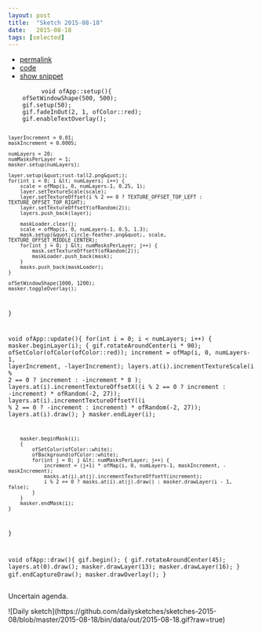 ```yaml
---
layout: post
title:  "Sketch 2015-08-18"
date:   2015-08-18
tags: [selected]
---
```

<div class="code">
    <ul>
		<li><a href="{% post_url 2015-08-18-sketch %}">permalink</a></li>
		<li><a href="https://github.com/dailysketches/sketches-2015-08/tree/master/2015-08-18">code</a></li>
		<li><a href="#" class="snippet-button">show snippet</a></li>
	</ul>
    <pre class="snippet">
        <code class="cpp">void ofApp::setup(){
    ofSetWindowShape(500, 500);
    gif.setup(50);
    gif.fadeInOut(2, 1, ofColor::red);
    gif.enableTextOverlay();

    layerIncrement = 0.01;
    maskIncrement = 0.0005;

    numLayers = 20;
    numMasksPerLayer = 1;
    masker.setup(numLayers);

    layer.setup(&quot;rust-tall2.png&quot;);
    for(int i = 0; i &lt; numLayers; i++) {
        scale = ofMap(i, 0, numLayers-1, 0.25, 1);
        layer.setTextureScale(scale);
        layer.setTextureOffset(i % 2 == 0 ? TEXTURE_OFFSET_TOP_LEFT : TEXTURE_OFFSET_TOP_RIGHT);
        layer.setTextureOffsetY(ofRandom(2));
        layers.push_back(layer);

        maskLoader.clear();
        scale = ofMap(i, 0, numLayers-1, 0.5, 1.3);
        mask.setup(&quot;circle-feather.png&quot;, scale, TEXTURE_OFFSET_MIDDLE_CENTER);
        for(int j = 0; j &lt; numMasksPerLayer; j++) {
            mask.setTextureOffsetY(ofRandom(2));
            maskLoader.push_back(mask);
        }
        masks.push_back(maskLoader);
    }

    ofSetWindowShape(1000, 1200);
    masker.toggleOverlay();
}

void ofApp::update(){
    for(int i = 0; i &lt; numLayers; i++) {
        masker.beginLayer(i);
        {
            gif.rotateAroundCenter(i * 90);
            ofSetColor(ofColor(ofColor::red));
            increment = ofMap(i, 0, numLayers-1, layerIncrement, -layerIncrement);
            layers.at(i).incrementTextureScale(i % 2 == 0 ? increment : -increment * 8 );
            layers.at(i).incrementTextureOffsetX((i % 2 == 0 ? increment : -increment) * ofRandom(-2, 27));
            layers.at(i).incrementTextureOffsetY((i % 2 == 0 ? -increment : increment) * ofRandom(-2, 27));
            layers.at(i).draw();
        }
        masker.endLayer(i);
        
        masker.beginMask(i);
        {
            ofSetColor(ofColor::white);
            ofBackground(ofColor::white);
            for(int j = 0; j &lt; numMasksPerLayer; j++) {
                increment = (j+1) * ofMap(i, 0, numLayers-1, maskIncrement, -maskIncrement);
                masks.at(i).at(j).incrementTextureOffsetY(increment);
                i % 2 == 0 ? masks.at(i).at(j).draw() : masker.drawLayer(i - 1, false);
            }
        }
        masker.endMask(i);
    }
}

void ofApp::draw(){
    gif.begin();
    {
        gif.rotateAroundCenter(45);
        layers.at(0).draw();
        masker.drawLayer(13);
        masker.drawLayer(16);
    }
    gif.endCaptureDraw();
    masker.drawOverlay();
}</code>
    </pre>
</div>
<p class="description">Uncertain agenda.</p>
![Daily sketch](https://github.com/dailysketches/sketches-2015-08/blob/master/2015-08-18/bin/data/out/2015-08-18.gif?raw=true)
